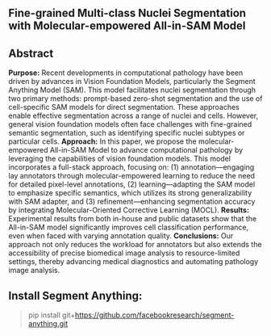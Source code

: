 ## Fine-grained Multi-class Nuclei Segmentation with Molecular-empowered All-in-SAM Model

## Abstract

**Purpose:** Recent developments in computational pathology have been driven by advances in Vision Foundation Models, particularly the Segment Anything Model (SAM). This model facilitates nuclei segmentation through
two primary methods: prompt-based zero-shot segmentation and the use of cell-specific SAM models for direct segmentation. These approaches enable effective segmentation across a range of nuclei and cells. However, general vision
foundation models often face challenges with fine-grained semantic segmentation, such as identifying specific nuclei subtypes or particular cells. **Approach:** In this paper, we propose the molecular-empowered All-in-SAM Model to
advance computational pathology by leveraging the capabilities of vision foundation models. This model incorporates a full-stack approach, focusing on: (1) annotation—engaging lay annotators through molecular-empowered learning
to reduce the need for detailed pixel-level annotations, (2) learning—adapting the SAM model to emphasize specific semantics, which utilizes its strong generalizability with SAM adapter, and (3) refinement—enhancing segmentation
accuracy by integrating Molecular-Oriented Corrective Learning (MOCL). **Results:** Experimental results from both in-house and public datasets show that the All-in-SAM model significantly improves cell classification performance,
even when faced with varying annotation quality. **Conclusions:** Our approach not only reduces the workload for annotators but also extends the accessibility of precise biomedical image analysis to resource-limited settings, thereby
advancing medical diagnostics and automating pathology image analysis.


## Install Segment Anything:

> pip install git+https://github.com/facebookresearch/segment-anything.git
